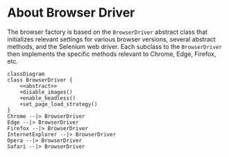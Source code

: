 # About Browser Driver
The browser factory is based on the `BrowserDriver` abstract class that initializes relevant settings for various browser versions, several abstract methods, and the Selenium web driver. Each subclass to the `BrowserDriver` then implements the specific methods relevant to Chrome, Edge, Firefox, etc.

```mermaid
classDiagram
class BrowserDriver {
    <<abstract>>
    +disable_images()
    +enable_headless()
    +set_page_load_strategy()
}
Chrome --|> BrowserDriver
Edge --|> BrowserDriver
Firefox --|> BrowserDriver
InternetExplorer --|> BrowserDriver
Opera --|> BrowserDriver
Safari --|> BrowserDriver
```
